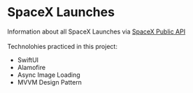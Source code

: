 # SpaceX Launches
Information about all SpaceX Launches via [SpaceX Public API](https://github.com/r-spacex/SpaceX-API)
<br><br>
Technolohies practiced in this project:
- SwiftUI
- Alamofire
- Async Image Loading
- MVVM Design Pattern
